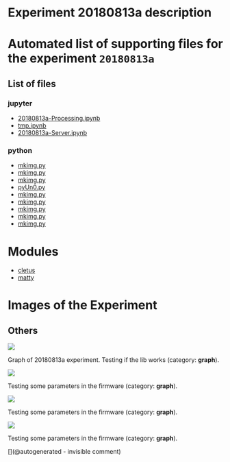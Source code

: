 # Experiment 20180813a description





# Automated list of supporting files for the __experiment `20180813a`__

## List of files

### jupyter

* [20180813a-Processing.ipynb](/matty/20180813a/20180813a-Processing.ipynb)
* [tmp.ipynb](/tmp.ipynb)
* [20180813a-Server.ipynb](/matty/20180813a/20180813a-Server.ipynb)


### python

* [mkimg.py](/matty/20201223a/mkimg.py)
* [mkimg.py](/matty/20201107a/mkimg.py)
* [mkimg.py](/matty/20201108a/mkimg.py)
* [pyUn0.py](/matty/20180813a/pyUn0.py)
* [mkimg.py](/matty/20210425a/mkimg.py)
* [mkimg.py](/matty/20180813a/mkimg.py)
* [mkimg.py](/matty/20201104a/mkimg.py)
* [mkimg.py](/include/hp/20201128a/mkimg.py)
* [mkimg.py](/matty/20241109a/mkimg.py)





# Modules

* [cletus](/retired/cletus/)
* [matty](/matty/)




# Images of the Experiment

## Others

![](/matty/20180814a/images/20180813a-8.jpg)

Graph of 20180813a experiment. Testing if the lib works (category: __graph__).

![](/matty/20180813a/images/20180813a-14-all.jpg)

Testing some parameters in the firmware (category: __graph__).

![](/matty/20180813a/images/20180813a-14.jpg)

Testing some parameters in the firmware (category: __graph__).

![](/matty/20180813a/images/20180813a-17-all.jpg)

Testing some parameters in the firmware (category: __graph__).










[](@autogenerated - invisible comment)